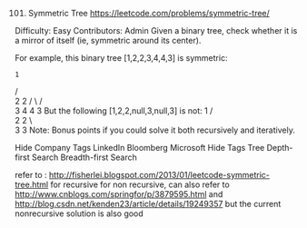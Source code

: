101. Symmetric Tree   https://leetcode.com/problems/symmetric-tree/

Difficulty: Easy
Contributors: Admin
Given a binary tree, check whether it is a mirror of itself (ie, symmetric around its center).

For example, this binary tree [1,2,2,3,4,4,3] is symmetric:

    1
   / \
  2   2
 / \ / \
3  4 4  3
But the following [1,2,2,null,3,null,3] is not:
    1
   / \
  2   2
   \   \
   3    3
Note:
Bonus points if you could solve it both recursively and iteratively.

Hide Company Tags LinkedIn Bloomberg Microsoft
Hide Tags Tree Depth-first Search Breadth-first Search

refer to : http://fisherlei.blogspot.com/2013/01/leetcode-symmetric-tree.html for recursive
for non recursive, can also refer to http://www.cnblogs.com/springfor/p/3879595.html and http://blog.csdn.net/kenden23/article/details/19249357
but the current nonrecursive solution is also good
